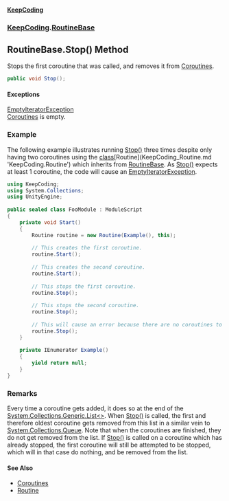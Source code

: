 #### [KeepCoding](index.md 'index')
### [KeepCoding](KeepCoding.md 'KeepCoding').[RoutineBase](KeepCoding_RoutineBase.md 'KeepCoding.RoutineBase')
## RoutineBase.Stop() Method
Stops the first coroutine that was called, and removes it from [Coroutines](KeepCoding_RoutineBase_Coroutines.md 'KeepCoding.RoutineBase.Coroutines').  
```csharp
public void Stop();
```
#### Exceptions
[EmptyIteratorException](KeepCoding_EmptyIteratorException.md 'KeepCoding.EmptyIteratorException')  
[Coroutines](KeepCoding_RoutineBase_Coroutines.md 'KeepCoding.RoutineBase.Coroutines') is empty.
### Example
The following example illustrates running [Stop()](KeepCoding_RoutineBase_Stop().md 'KeepCoding.RoutineBase.Stop()') three times despite only having two coroutines using the [class](https://docs.microsoft.com/en-us/dotnet/csharp/language-reference/keywords/class 'https://docs.microsoft.com/en-us/dotnet/csharp/language-reference/keywords/class')[Routine](KeepCoding_Routine.md 'KeepCoding.Routine') which inherits from [RoutineBase](KeepCoding_RoutineBase.md 'KeepCoding.RoutineBase'). As [Stop()](KeepCoding_RoutineBase_Stop().md 'KeepCoding.RoutineBase.Stop()') expects at least 1 coroutine, the code will cause an [EmptyIteratorException](KeepCoding_EmptyIteratorException.md 'KeepCoding.EmptyIteratorException').  
```csharp
using KeepCoding;  
using System.Collections;  
using UnityEngine;  
  
public sealed class FooModule : ModuleScript  
{  
    private void Start()  
    {  
        Routine routine = new Routine(Example(), this);  
          
        // This creates the first coroutine.  
        routine.Start();  
          
        // This creates the second coroutine.  
        routine.Start();  
          
        // This stops the first coroutine.  
        routine.Stop();  
          
        // This stops the second coroutine.  
        routine.Stop();  
          
        // This will cause an error because there are no coroutines to remove.  
        routine.Stop();  
    }  
      
    private IEnumerator Example()  
    {  
        yield return null;  
    }  
}  
```
### Remarks
Every time a coroutine gets added, it does so at the end of the [System.Collections.Generic.List&lt;&gt;](https://docs.microsoft.com/en-us/dotnet/api/System.Collections.Generic.List-1 'System.Collections.Generic.List`1'). When [Stop()](KeepCoding_RoutineBase_Stop().md 'KeepCoding.RoutineBase.Stop()') is called, the first and therefore oldest coroutine gets removed from this list in a similar vein to [System.Collections.Queue](https://docs.microsoft.com/en-us/dotnet/api/System.Collections.Queue 'System.Collections.Queue'). Note that when the coroutines are finished, they do not get removed from the list. If [Stop()](KeepCoding_RoutineBase_Stop().md 'KeepCoding.RoutineBase.Stop()') is called on a coroutine which has already stopped, the first coroutine will still be attempted to be stopped, which will in that case do nothing, and be removed from the list.  
#### See Also
- [Coroutines](KeepCoding_RoutineBase_Coroutines.md 'KeepCoding.RoutineBase.Coroutines')
- [Routine](KeepCoding_Routine.md 'KeepCoding.Routine')
